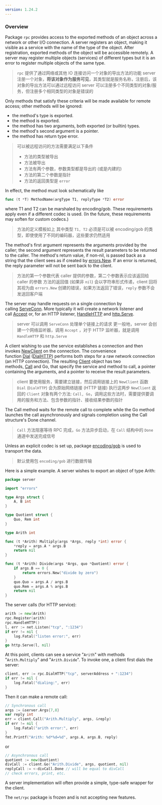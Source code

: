 ```yaml
---
version: 1.24.2
---
```

### Overview 
Package `rpc` provides access to the exported methods of an object across a network or other I/O connection. A server registers an object, making it visible as a service with the name of the type of the object. After registration, exported methods of the object will be accessible remotely. A server may register multiple objects (services) of different types but it is an error to register multiple objects of the same type.
>  `rpc` 提供了通过网络或其他 IO 连接访问一个对象的导出方法的功能
>  server 注册一个对象，**将该对象作为服务可见**，其类型就是服务名称，注册后，该对象的导出方法可以通过远程访问
>  server 可以注册多个不同类型的对象/服务，但注册多个相同类型的对象是错误的

Only methods that satisfy these criteria will be made available for remote access; other methods will be ignored:

- the method's type is exported.
- the method is exported.
- the method has two arguments, both exported (or builtin) types.
- the method's second argument is a pointer.
- the method has return type error.

>  可以被远程访问的方法需要满足以下条件
>  - 方法的类型被导出
>  - 方法被导出
>  - 方法有两个参数，参数类型都是导出的 (或是内建的)
>  - 方法的第二个参数是指针
>  - 方法的返回类型是 `error`

In effect, the method must look schematically like

```go
func (t *T) MethodName(argType T1, replyType *T2) error
```

where T1 and T2 can be marshaled by encoding/gob. These requirements apply even if a different codec is used. (In the future, these requirements may soften for custom codecs.)

>  方法的定义模板如上
>  其中类型 `T1, T2` 必须是可以被 encoding/gob 的类型，即使使用了不同的编码器，这些要求仍然适用

The method's first argument represents the arguments provided by the caller; the second argument represents the result parameters to be returned to the caller. The method's return value, if non-nil, is passed back as a string that the client sees as if created by [errors.New](https://pkg.go.dev/errors#New). If an error is returned, the reply parameter will not be sent back to the client.
>  方法的第一个参数代表 caller 提供的参数，第二个参数表示应该返回给 caller 的参数
>  方法的返回值 (如果非 `nil`) 会以字符串形式传递，client 回将其视为由 ` errors.New ` 创建的错误，如果方法返回了错误，` reply ` 参数不会发送回客户端

The server may handle requests on a single connection by calling [ServeConn](https://pkg.go.dev/net/rpc@go1.24.2#ServeConn). More typically it will create a network listener and call [Accept](https://pkg.go.dev/net/rpc@go1.24.2#Accept) or, for an HTTP listener, [HandleHTTP](https://pkg.go.dev/net/rpc@go1.24.2#HandleHTTP) and [http.Serve](https://pkg.go.dev/net/http#Serve).
>  server 可以调用 `ServeConn` 处理单个链接上的请求
>  更一般地，server 会创建一个网络监听器，调用 `Accept` ，对于 HTTP 监听器，就是调用 `HandleHTTP` 和 `http.Serve`

A client wishing to use the service establishes a connection and then invokes [NewClient](https://pkg.go.dev/net/rpc@go1.24.2#NewClient) on the connection. The convenience function [Dial](https://pkg.go.dev/net/rpc@go1.24.2#Dial) ([DialHTTP](https://pkg.go.dev/net/rpc@go1.24.2#DialHTTP)) performs both steps for a raw network connection (an HTTP connection). The resulting [Client](https://pkg.go.dev/net/rpc@go1.24.2#Client) object has two methods, [Call](https://pkg.go.dev/net/rpc@go1.24.2#Call) and Go, that specify the service and method to call, a pointer containing the arguments, and a pointer to receive the result parameters.
>  client 要使用服务，需要建立链接，然后调用链接上的 `NewClient`
>  函数 `Dial` (`DialHTTP`) 会为原始网络链接 (HTTP 链接) 执行这两步
>  `NewClient` 返回的 `Client` 对象有两个方法: `Call, Go`，调用这些方法时，需要提供要调用的服务和方法、包含参数的指针、接收结果参数的指针

The Call method waits for the remote call to complete while the Go method launches the call asynchronously and signals completion using the Call structure's Done channel.
>  `Call` 方法阻塞等待 RPC 完成，`Go` 方法异步启动，在 `Call` 结构中的 `Done` 通道中发送完成信号

Unless an explicit codec is set up, package [encoding/gob](https://pkg.go.dev/encoding/gob) is used to transport the data.
>  默认使用包 `encoding/gob` 进行数据传输

Here is a simple example. A server wishes to export an object of type Arith:

```go
package server

import "errors"

type Args struct {
	A, B int
}

type Quotient struct {
	Quo, Rem int
}

type Arith int

func (t *Arith) Multiply(args *Args, reply *int) error {
	*reply = args.A * args.B
	return nil
}

func (t *Arith) Divide(args *Args, quo *Quotient) error {
	if args.B == 0 {
		return errors.New("divide by zero")
	}
	quo.Quo = args.A / args.B
	quo.Rem = args.A % args.B
	return nil
}
```

The server calls (for HTTP service):

```go
arith := new(Arith)
rpc.Register(arith)
rpc.HandleHTTP()
l, err := net.Listen("tcp", ":1234")
if err != nil {
	log.Fatal("listen error:", err)
}
go http.Serve(l, nil)
```

At this point, clients can see a service "`Arith`" with methods "`Arith.Multiply`" and "`Arith.Divide`". To invoke one, a client first dials the server:

```go
client, err := rpc.DialHTTP("tcp", serverAddress + ":1234")
if err != nil {
	log.Fatal("dialing:", err)
}
```

Then it can make a remote call:

```go
// Synchronous call
args := &server.Args{7,8}
var reply int
err = client.Call("Arith.Multiply", args, &reply)
if err != nil {
	log.Fatal("arith error:", err)
}
fmt.Printf("Arith: %d*%d=%d", args.A, args.B, reply)
```

or

```go
// Asynchronous call
quotient := new(Quotient)
divCall := client.Go("Arith.Divide", args, quotient, nil)
replyCall := <-divCall.Done	// will be equal to divCall
// check errors, print, etc.
```

A server implementation will often provide a simple, type-safe wrapper for the client.

The `net/rpc` package is frozen and is not accepting new features.